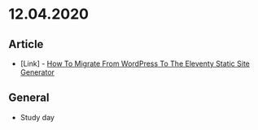 # 12.04.2020

## Article

- \[Link\] - [How To Migrate From WordPress To The Eleventy Static Site Generator](https://www.smashingmagazine.com/2020/12/wordpress-eleventy-static-site-generator/)

## General

- Study day
